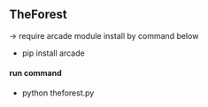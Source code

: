 ## TheForest
-> require arcade module install by command below
  - pip install arcade
#### run command
  - python theforest.py
